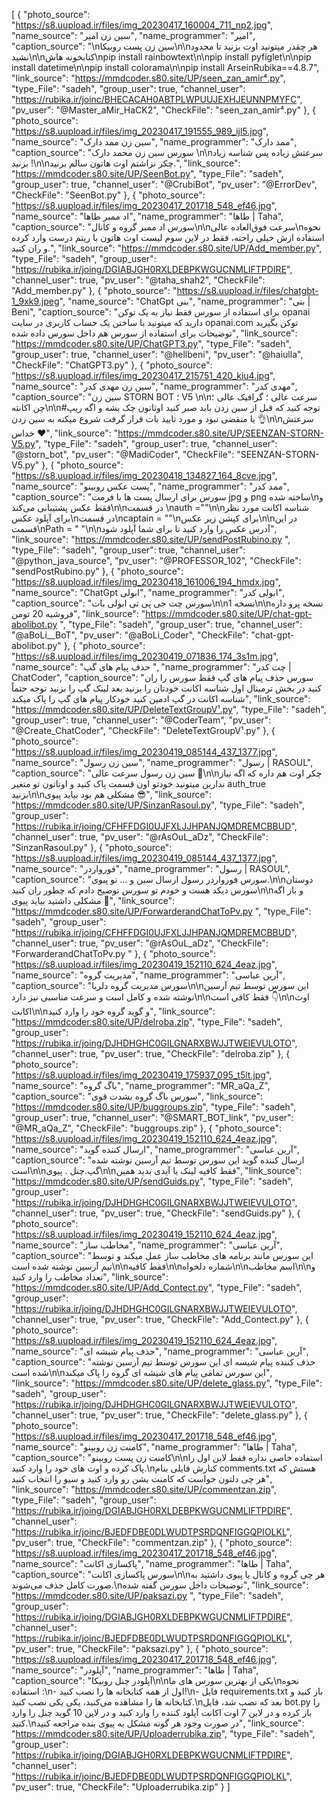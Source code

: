 [
  {
    "photo_source": "https://s8.uupload.ir/files/img_20230417_160004_711_np2.jpg",
    "name_source": "سین زن امیر",
    "name_programmer": "امیر",
    "caption_source": "\nسین زن پست روبیکا\n\nهر چقدر میتونید اوت بزنید تا محدود نشید\n\nکتابخونه هاش\npip install rainbowtext\n\npip install pyfiglet\n\npip install datetime\n\npip install colorama\n\npip install ArseinRubika==4.8.7",
    "link_source": "https://mmdcoder.s80.site/UP/seen_zan_amir⁴.py",
    "type_File": "sadeh",
    "group_user": true,
    "channel_user": "https://rubika.ir/joinc/BHECACAH0ABTPLWPUUJEXHJEUNNPMYFC",
    "pv_user": "@Master_aMir_HaCK2",
    "CheckFile": "seen_zan_amir⁴.py"
  },
  {
    "photo_source": "https://s8.uupload.ir/files/img_20230417_191555_989_ijl5.jpg",
    "name_source": "سین زن ممد دارک",
    "name_programmer": "ممد دارک",
    "caption_source": "سورس سین زن محمد دارک \n\nسرعتش زیاده پس شناسه زیاد بزنید !\n\nچکر نزاشتم اوث هاتون سالم بزنید.",
    "link_source": "https://mmdcoder.s80.site/UP/SeenBot.py",
    "type_File": "sadeh",
    "group_user": true,
    "channel_user": "@CrubiBot",
    "pv_user": "@ErrorDev",
    "CheckFile": "SeenBot.py"
  },
  {
    "photo_source": "https://s8.uupload.ir/files/img_20230417_201718_548_ef46.jpg",
    "name_source": "اد ممبر طاها",
    "name_programmer": "طاها | Taha",
    "caption_source": "سورس اد ممبر گروه و کانال\n\nسرعت فوق‌العاده عالی\nنحوه استفاده ازش خیلی راحته، فقط در لاین سوم لیست اوت هاتون با ریتم درست وارد کرده  و ران کنید.",
    "link_source": "https://mmdcoder.s80.site/UP/Add_member.py",
    "type_File": "sadeh",
    "group_user": "https://rubika.ir/joing/DGIABJGH0RXLDEBPKWGUCNMLIFTPDIRE",
    "channel_user": true,
    "pv_user": "@taha_shah2",
    "CheckFile": "Add_member.py"
  },
  {
    "photo_source": "https://s8.uupload.ir/files/chatgbt-1_9xk9.jpeg",
    "name_source": "ChatGpt بنی",
    "name_programmer": "بنی | Beni",
    "caption_source": "برای استفاده از سورس فقط نیاز به یک توکن opanai دارید که میتونید با ساختن یک حساب کاربری در سایت opanai.com توکن بگیرید توضیحات برای استفاده از سورس هم داخل سورس داده شده",
    "link_source": "https://mmdcoder.s80.site/UP/ChatGPT3.py",
    "type_File": "sadeh",
    "group_user": true,
    "channel_user": "@hellbeni",
    "pv_user": "@haiulla",
    "CheckFile": "ChatGPT3.py"
  },
  {
    "photo_source": "https://s8.uupload.ir/files/img_20230417_215751_420_kiu4.jpg",
    "name_source": "سین زن مهدی کدر",
    "name_programmer": "مهدی کدر",
    "caption_source": "سین زن STORN BOT ؛ V5 \n\nسرعت عالی ؛ گرافیک عالی ؛ چن اکانته\n\n#توجه کنید که قبل از سین زدن باید صبر کنید اوثاتون چک بشه و اگه ریپ یا منقضی نبود و مورد تایید بات قرار گرفت شروع میکنه به سین زدن 👌\n\nسرعتش خداس ♥️",
    "link_source": "https://mmdcoder.s80.site/UP/SEENZAN-STORN-V5.py",
    "type_File": "sadeh",
    "group_user": true,
    "channel_user": "@storn_bot",
    "pv_user": "@MadiCoder",
    "CheckFile": "SEENZAN-STORN-V5.py"
  },
  {
    "photo_source": "https://s8.uupload.ir/files/img_20230418_134827_164_8cve.jpg",
    "name_source": "پست عکس روبینو",
    "name_programmer": "ممد کدر",
    "caption_source": "سورس برای ارسال پست ها با فرمت jpg و png ساخته شده\nو فقط عکس پشتیبانی می‌کند\n\nدر قسمت \nauth =\"\"\n\nشناسه اکانت مورد نظر برای آپلود عکس\nدر قسمت\ncaptain = \"\"\nبرای کپشن زیر عکس\n\nدر این قسمت\nPath = \" \"\n\nآدرس عکس را وارد کنید تا برای شما آپلود شود",
    "link_source": "https://mmdcoder.s80.site/UP/sendPostRubino.py ",
    "type_File": "sadeh",
    "group_user": true,
    "channel_user": "@python_java_source",
    "pv_user": "@PROFESSOR_102",
    "CheckFile": "sendPostRubino.py"
  },
  {
    "photo_source": "https://s8.uupload.ir/files/img_20230418_161006_194_hmdx.jpg",
    "name_source": "ChatGpt ابولی",
    "name_programmer": "ابولی کدر",
    "caption_source": "سورس چت جی پی تی ابولی بات\n\nنسخه 1\n\nنسخه پرو داره فروشیه 20 تومن",
    "link_source": "https://mmdcoder.s80.site/UP/chat-gpt-abolibot.py ",
    "type_File": "sadeh",
    "group_user": true,
    "channel_user": "@aBoLi__BoT",
    "pv_user": "@aBoLi_Coder",
    "CheckFile": "chat-gpt-abolibot.py"
  },
  {
    "photo_source": "https://s8.uupload.ir/files/img_20230419_071836_174_3s1m.jpg",
    "name_source": "حذف پیام‌ های گپ ",
    "name_programmer": "چت کدر | ChatCoder",
    "caption_source": "سورس حذف پیام های گپ فقط سورس را ران کنید در بخش ترمینال اول شناسه اکانت خودتان را بزنید بعد لینک گپ را بزنید توجه حتماً شناسه اکانت در گپ ادمین کنید خودکار پیام های گپ را پاک میکند",
    "link_source": "https://mmdcoder.s80.site/UP/DeleteTextGroupV¹.py",
    "type_File": "sadeh",
    "group_user": true,
    "channel_user": "@CoderTeam",
    "pv_user": "@Create_ChatCoder",
    "CheckFile": "DeleteTextGroupV¹.py"
  },
  {
    "photo_source": "https://s8.uupload.ir/files/img_20230419_085144_437_1377.jpg",
    "name_source": "سین زن رسول",
    "name_programmer": "رسول | RASOUL",
    "caption_source": "سین زن رسول سرعت عالی 🗿\n‌\nچکر اوت هم داره که اگه نیاز ندارین میتونید خودتو اون قسمت پاک کنید و اوتاتون تو متغیر auth_true بزنید\n\nمشکلی هم بود بیاید پیوی 😎",
    "link_source": "https://mmdcoder.s80.site/UP/SinzanRasoul.py",
    "type_File": "sadeh",
    "group_user": "https://rubika.ir/joing/CFHFFDGI0UJFXLJJHPANJQMDREMCBBUD",
    "channel_user": true,
    "pv_user": "@rAsOuL_aDz",
    "CheckFile": "SinzanRasoul.py"
  },
  {
    "photo_source": "https://s8.uupload.ir/files/img_20230419_085144_437_1377.jpg",
    "name_source": "فورواردر",
    "name_programmer": "رسول | RASOUL",
    "caption_source": "سورس فورواردر رسول ارسال سین و ‌... تو پیوی.\n\nدوستان سورس دیکد هست و خودم تو سورس توضیح دادم که چطور ران کنید\n\nو باز اگه مشکلی داشتید بیاید پیوی 🌚",
    "link_source": "https://mmdcoder.s80.site/UP/ForwarderandChatToPv.py ",
    "type_File": "sadeh",
    "group_user": "https://rubika.ir/joing/CFHFFDGI0UJFXLJJHPANJQMDREMCBBUD",
    "channel_user": true,
    "pv_user": "@rAsOuL_aDz",
    "CheckFile": "ForwarderandChatToPv.py "
  },
  {
    "photo_source": "https://s8.uupload.ir/files/img_20230419_152110_624_4eaz.jpg",
    "name_source": "مدیریت گروه",
    "name_programmer": "آرین عباسی",
    "caption_source": "سورس مدیریت گروه دلربا\n\nاین سورس توسط تیم آرسین نوشته شده و کامل است و سرعت مناسبی نیز دارد\n\nفقط کافی است 👇\n\nاوث اکانت\n\nو گوید گروه خود را وارد کنید",
    "link_source": "https://mmdcoder.s80.site/UP/delroba.zip",
    "type_File": "sadeh",
    "group_user": "https://rubika.ir/joing/DJHDHGHC0GILGNARXBWJJTWEIEVULOTO",
    "channel_user": true,
    "pv_user": true,
    "CheckFile": "delroba.zip"
  },
  {
    "photo_source": "https://s8.uupload.ir/files/img_20230419_175937_095_t5lt.jpg",
    "name_source": "باگ گروه",
    "name_programmer": "MR_aQa_Z",
    "caption_source": "سورس باگ گروه بشدت قوی",
    "link_source": "https://mmdcoder.s80.site/UP/buggroups.zip",
    "type_File": "sadeh",
    "group_user": true,
    "channel_user": "@SMART_BOT_link",
    "pv_user": "@MR_aQa_Z",
    "CheckFile": "buggroups.zip"
  },
  {
    "photo_source": "https://s8.uupload.ir/files/img_20230419_152110_624_4eaz.jpg",
    "name_source": "ارسال کننده گوید",
    "name_programmer": "آرین عباسی",
    "caption_source": "ارسال کننده گوید  این سورس توسط تیم آرسین نوشته شده است\n\nگپ.چنل . پیوی\n\nفقط کافیه لینک یا آیدی بدید همین",
    "link_source": "https://mmdcoder.s80.site/UP/sendGuids.py",
    "type_File": "sadeh",
    "group_user": "https://rubika.ir/joing/DJHDHGHC0GILGNARXBWJJTWEIEVULOTO",
    "channel_user": true,
    "pv_user": true,
    "CheckFile": "sendGuids.py"
  },
  {
    "photo_source": "https://s8.uupload.ir/files/img_20230419_152110_624_4eaz.jpg",
    "name_source": "مخاطب ساز",
    "name_programmer": "آرین عباسی",
    "caption_source": "این سورس مانند برنامه های مخاطب ساز عمل میکند و توسط تیم آرسین نوشته شده است\n\nفقط کافیه\n\nشماره دلخواه\n\nاسم مخاطب\n\nو تعداد مخاطب را وارد کنید",
    "link_source": "https://mmdcoder.s80.site/UP/Add_Contect.py",
    "type_File": "sadeh",
    "group_user": "https://rubika.ir/joing/DJHDHGHC0GILGNARXBWJJTWEIEVULOTO",
    "channel_user": true,
    "pv_user": true,
    "CheckFile": "Add_Contect.py"
  },
  {
    "photo_source": "https://s8.uupload.ir/files/img_20230419_152110_624_4eaz.jpg",
    "name_source": "حذف پیام شیشه ای",
    "name_programmer": "آرین عباسی",
    "caption_source": "حذف کننده پیام شیسه ای این سورس توسط تیم آرسین نوشته شده است\n\nاین سورس تمامی پیام های شیشه ای گروه را پاک میکند",
    "link_source": "https://mmdcoder.s80.site/UP/delete_glass.py",
    "type_File": "sadeh",
    "group_user": "https://rubika.ir/joing/DJHDHGHC0GILGNARXBWJJTWEIEVULOTO",
    "channel_user": true,
    "pv_user": true,
    "CheckFile": "delete_glass.py"
  },
  {
    "photo_source": "https://s8.uupload.ir/files/img_20230417_201718_548_ef46.jpg",
    "name_source": "کامنت زن روبینو",
    "name_programmer": "طاها | Taha",
    "caption_source": "کامنت زن پست روبینو\n\nاستفاده خاصی نداره فقط لاین اول را پاک کرده و اوت های خود را وارد کنید.\nکنارش فایلی بنام comments.txt هستش که هر چی دلتون خواست که کامنت بشن رو وارد کنید و سیو را انتخاب کنید",
    "link_source": "https://mmdcoder.s80.site/UP/commentzan.zip",
    "type_File": "sadeh",
    "group_user": "https://rubika.ir/joing/DGIABJGH0RXLDEBPKWGUCNMLIFTPDIRE",
    "channel_user": "https://rubika.ir/joinc/BJEDFDBE0DLWUDTPSRDQNFIGGQPIOLKL",
    "pv_user": true,
    "CheckFile": "commentzan.zip"
  },
  {
    "photo_source": "https://s8.uupload.ir/files/img_20230417_201718_548_ef46.jpg",
    "name_source": "پاکسازی اکانت",
    "name_programmer": "طاها | Taha",
    "caption_source": "سورس پاکسازی اکانت\n\nهر چی گروه و کانال یا پیوی داشتید به صورت کامل حذف می‌شوند.\nتوضیحات داخل سورس گفته شده",
    "link_source": "https://mmdcoder.s80.site/UP/paksazi.py ",
    "type_File": "sadeh",
    "group_user": "https://rubika.ir/joing/DGIABJGH0RXLDEBPKWGUCNMLIFTPDIRE",
    "channel_user": "https://rubika.ir/joinc/BJEDFDBE0DLWUDTPSRDQNFIGGQPIOLKL",
    "pv_user": true,
    "CheckFile": "paksazi.py"
  },
  {
    "photo_source": "https://s8.uupload.ir/files/img_20230417_201718_548_ef46.jpg",
    "name_source": "آپلودر",
    "name_programmer": "طاها | Taha",
    "caption_source": "آپلودر چنل روبیکا\n\nیکی از بهترین سورس های ما\nنحوه استفاده :\n- اول از همه کتابخانه ها را نصب کنید!\n- فایل requirements.txt باز کنید و کتابخانه ها را مشاهده می‌کنید، یکی یکی نصب کنید.\nبعد که نصب شد، فایل bot.py را باز کرده و در لاین 7 اوت اکانت آپلود کننده را وارد کنید و در لاین 10 گوید چنل را وارد کنید.\nدر صورت وجود هر گونه مشکل به پیوی بنده مراجعه کنید",
    "link_source": "https://mmdcoder.s80.site/UP/Uploaderrubika.zip",
    "type_File": "sadeh",
    "group_user": "https://rubika.ir/joing/DGIABJGH0RXLDEBPKWGUCNMLIFTPDIRE",
    "channel_user": "https://rubika.ir/joinc/BJEDFDBE0DLWUDTPSRDQNFIGGQPIOLKL",
    "pv_user": true,
    "CheckFile": "Uploaderrubika.zip"
  }
]
